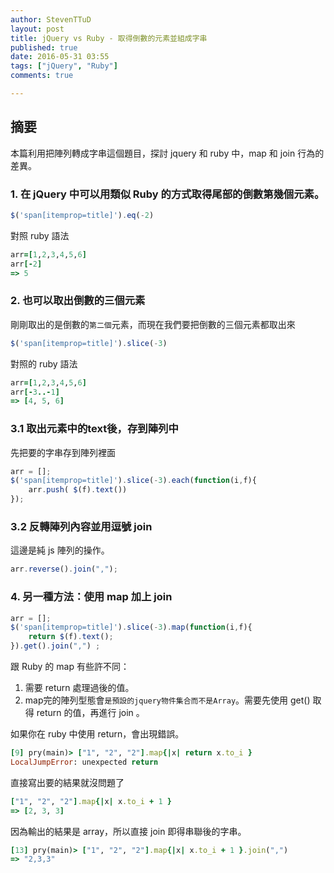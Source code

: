 ```yaml
---
author: StevenTTuD
layout: post
title: jQuery vs Ruby - 取得倒數的元素並組成字串
published: true
date: 2016-05-31 03:55
tags: ["jQuery", "Ruby"]
comments: true

---
```

## 摘要

本篇利用把陣列轉成字串這個題目，探討 jquery 和 ruby 中，map 和 join 行為的差異。

### 1. 在 jQuery 中可以用類似 Ruby 的方式取得尾部的倒數第幾個元素。

```js
$('span[itemprop=title]').eq(-2)
```

對照 ruby 語法

```rb
arr=[1,2,3,4,5,6]
arr[-2]
=> 5
```


### 2. 也可以取出倒數的三個元素

剛剛取出的是倒數的`第二個`元素，而現在我們要把倒數的三個元素都取出來

```js
$('span[itemprop=title]').slice(-3)
```

對照的 ruby 語法

```rb
arr=[1,2,3,4,5,6]
arr[-3..-1]
=> [4, 5, 6]
```

### 3.1 取出元素中的text後，存到陣列中

先把要的字串存到陣列裡面

```js
arr = [];
$('span[itemprop=title]').slice(-3).each(function(i,f){
	arr.push( $(f).text())
});
```

### 3.2 反轉陣列內容並用逗號 join

這邊是純 js 陣列的操作。

```js
arr.reverse().join(",");
```

### 4. 另一種方法：使用 map 加上 join

```js
arr = [];
$('span[itemprop=title]').slice(-3).map(function(i,f){
	return $(f).text();
}).get().join(",") ;
```

跟 Ruby 的 map 有些許不同：

1. 需要 return 處理過後的值。
2. map完的陣列型態會`是預設的jquery物件集合而不是Array`。需要先使用 get() 取得 return 的值，再進行 join 。

如果你在 ruby 中使用 return，會出現錯誤。

```rb
[9] pry(main)> ["1", "2", "2"].map{|x| return x.to_i }
LocalJumpError: unexpected return
```

直接寫出要的結果就沒問題了

```rb
["1", "2", "2"].map{|x| x.to_i + 1 }
=> [2, 3, 3]
```

因為輸出的結果是 array，所以直接 join 即得串聯後的字串。

```rb
[13] pry(main)> ["1", "2", "2"].map{|x| x.to_i + 1 }.join(",")
=> "2,3,3"
```